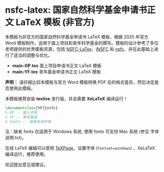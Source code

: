 # nsfc-latex: 国家自然科学基金申请书正文 LaTeX 模板 (非官方)

本模板为非官方的国家自然科学基金申请书 LaTeX 模板，根据 2025 年官方 Word 模板制作，适用于面上项目和青年科学基金的撰写。模板的设计参考了多位老师提供的优秀模板资源，包括 [NSFC-LaTex](https://github.com/MCG-NKU/NSFC-LaTex)、[iNSFC](https://github.com/YimianDai/iNSFC) 和 [nsfc](https://github.com/fylimas/nsfc)，并在此基础上进行了适当的调整与优化。

- **main-GP.tex** 面上项目申请书正文 LaTeX 模板
- **main-YF.tex** 青年基金申请书正文 LaTeX 模板

**声明：** 请仔细比较本模板与官方 Word 模板转换 PDF 后的格式差异，然后决定是否使用此模板。

本模板推荐安装 **texlive** 发行版，并且需要 **XeLaTeX** 编译运行！

```tex
\documentclass[YF]{nsfc}
% GP -- 面上项目
% YF -- 青年基金
% fonts -- 使用本地字体
```

注：缺省 fonts 仅适用于 Windows 系统, 使用 fonts 可支持 Mac 系统 (参见 字体说明.txt)。

在线 LaTeX 编辑可以使用 [TeXPage](https://www.texpage.com/)，设置字体 (`fontset=windows`) ，XeLaTeX 编译运行，推荐使用。

欢迎提出意见或建议。
